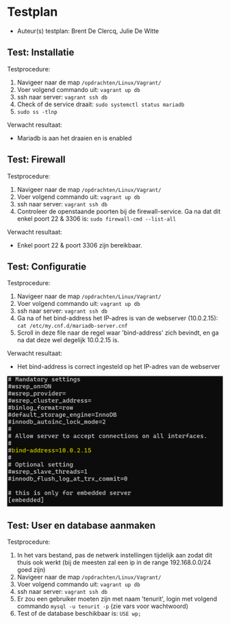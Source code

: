 # Testplan

- Auteur(s) testplan: Brent De Clercq, Julie De Witte

## Test: Installatie

Testprocedure:

1. Navigeer naar de map `/opdrachten/Linux/Vagrant/`
2. Voer volgend commando uit: `vagrant up db`
3. ssh naar server: `vagrant ssh db`
4. Check of de service draait: `sudo systemctl status mariadb`
5. `sudo ss -tlnp`

Verwacht resultaat:

- Mariadb is aan het draaien en is enabled

<!-- Voeg hier eventueel een screenshot van het verwachte resultaat in. -->

## Test: Firewall

Testprocedure:

1. Navigeer naar de map `/opdrachten/Linux/Vagrant/`
2. Voer volgend commando uit: `vagrant up db`
3. ssh naar server: `vagrant ssh db`
4. Controleer de openstaande poorten bij de firewall-service. Ga na dat dit enkel poort 22 & 3306 is: `sudo firewall-cmd --list-all`

Verwacht resultaat:

- Enkel poort 22 & poort 3306 zijn bereikbaar.

## Test: Configuratie

Testprocedure:

1. Navigeer naar de map `/opdrachten/Linux/Vagrant/`
2. Voer volgend commando uit: `vagrant up db`
3. ssh naar server: `vagrant ssh db`
4. Ga na of het bind-address het IP-adres is van de webserver (10.0.2.15): `cat /etc/my.cnf.d/mariadb-server.cnf`
5. Scroll in deze file naar de regel waar 'bind-address' zich bevindt, en ga na dat deze wel degelijk 10.0.2.15 is.

Verwacht resultaat:

- Het bind-address is correct ingesteld op het IP-adres van de webserver

<!-- Voeg hier eventueel een screenshot van het verwachte resultaat in. -->

<!-- Voeg hier eventueel een screenshot van het verwachte resultaat in. -->

![FirewallPorts](./img/DatabaseConfig.png)

## Test: User en database aanmaken

Testprocedure:

1. In het vars bestand, pas de netwerk instellingen tijdelijk aan zodat dit thuis ook werkt (bij de meesten zal een ip in de range 192.168.0.0/24 goed zijn)
2. Navigeer naar de map `/opdrachten/Linux/Vagrant/`
3. Voer volgend commando uit: `vagrant up db`
4. ssh naar server: `vagrant ssh db`
5. Er zou een gebruiker moeten zijn met naam 'tenurit', login met volgend commando `mysql -u tenurit -p` (zie vars voor wachtwoord)
6. Test of de database beschikbaar is: `USE wp;`
